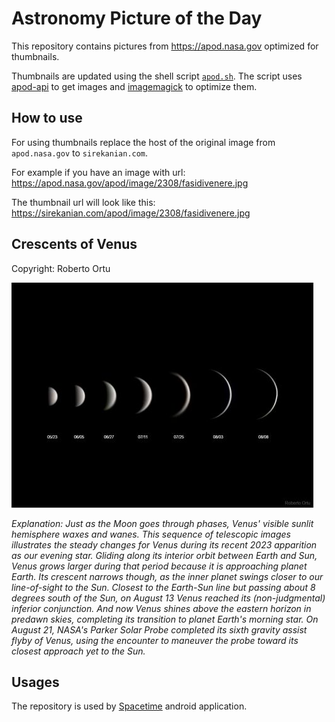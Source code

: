 # Astronomy Picture of the Day

This repository contains pictures from https://apod.nasa.gov optimized for thumbnails.

Thumbnails are updated using the shell script [`apod.sh`](apod.sh). The script
uses [apod-api](https://github.com/nasa/apod-api) to get images and [imagemagick](https://imagemagick.org) to
optimize them.

## How to use

For using thumbnails replace the host of the original image from `apod.nasa.gov` to `sirekanian.com`.

For example if you have an image with url:<br>
https://apod.nasa.gov/apod/image/2308/fasidivenere.jpg

The thumbnail url will look like this:<br>
https://sirekanian.com/apod/image/2308/fasidivenere.jpg

## Crescents of Venus

Copyright: Roberto Ortu

[![the picture of the day][1]][2]

_Explanation: Just as the Moon goes through phases, Venus' visible sunlit hemisphere waxes and wanes. This sequence of telescopic images illustrates the steady changes for Venus during its recent 2023 apparition as our evening star. Gliding along its interior orbit between Earth and Sun, Venus grows larger during that period because it is approaching planet Earth. Its crescent narrows though, as the inner planet swings closer to our line-of-sight to the Sun. Closest to the Earth-Sun line but passing about 8 degrees south of the Sun, on August 13 Venus reached its (non-judgmental) inferior conjunction. And now Venus shines above the eastern horizon in predawn skies, completing its transition to planet Earth's morning star. On August 21, NASA's Parker Solar Probe completed its sixth gravity assist flyby of Venus, using the encounter to maneuver the probe toward its closest approach yet to the Sun._

## Usages

The repository is used by [Spacetime][3] android application.

[1]: image/2308/fasidivenere.jpg

[2]: https://apod.nasa.gov/apod/image/2308/fasidivenere.jpg

[3]: https://github.com/sirekanian/spacetime
